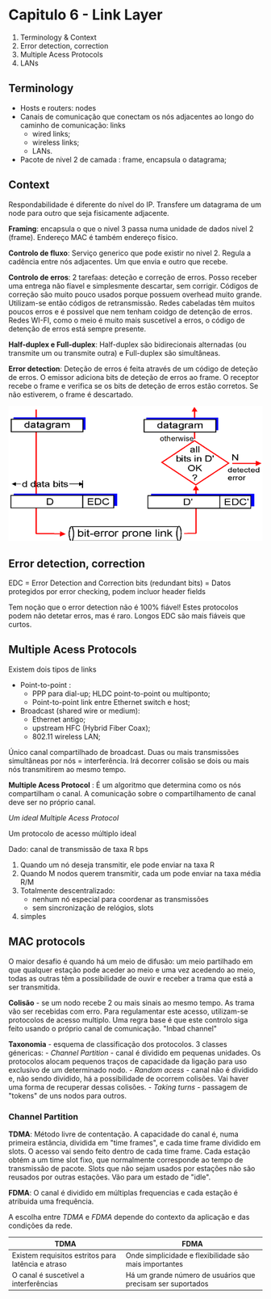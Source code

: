 # Capitulo 6 - Link Layer

 1. Terminology & Context
 2. Error detection, correction
 3. Multiple Acess Protocols
 4. LANs

## Terminology

- Hosts e routers: nodes
- Canais de comunicação que conectam os nós adjacentes ao longo do caminho de comunicação: links
    - wired links;
    - wireless links;
    - LANs.
- Pacote de  nivel 2 de camada : frame, encapsula o datagrama;

## Context

Respondabilidade é diferente do nível do IP. Transfere um datagrama de um node para outro que seja fisicamente adjacente.

__Framing__: encapsula o que o nivel 3 passa numa unidade de dados nivel 2 (frame). Endereço MAC é também endereço físico. 

__Controlo de fluxo__: Serviço generico que pode existir no nivel 2. Regula a cadência entre nós adjacentes. Um que envia e outro que recebe. 

__Controlo de erros__: 2 tarefaas: deteção e correção de erros. Posso receber uma entrega não fíavel e simplesmente descartar, sem corrigir. Códigos de correção são muito pouco usados porque possuem overhead muito grande. Utilizam-se então códigos de retransmissão. Redes cabeladas têm muitos poucos erros e é possivel que nem tenham coidgo de detenção de erros. Redes WI-FI, como o meio é muito mais suscetível a erros, o código de detenção de erros está sempre presente. 

__Half-duplex e Full-duplex__: Half-duplex são bidirecionais alternadas (ou transmite um ou transmite outra) e Full-duplex são simultâneas. 

__Error detection__: Deteção de erros é feita através de um código de deteção de erros. O emissor adiciona bits de deteção de erros ao frame. O receptor recebe o frame e verifica se os bits de deteção de erros estão corretos. Se não estiverem, o frame é descartado.

![Error detection](img/error-detection.png)

## Error detection, correction

EDC = Error Detection and Correction bits (redundant bits) = Datos protegidos por error checking, podem incluor header fields

Tem noção que o error detection não é 100% fiável! Estes protocolos podem não detetar erros, mas é raro. Longos EDC são mais fiáveis que curtos.

## Multiple Acess Protocols

Existem dois tipos de links

- Point-to-point :
    - PPP para dial-up; HLDC point-to-point ou multiponto;
    - Point-to-point link entre Ethernet switch e host;
- Broadcast (shared wire or medium):
    - Ethernet antigo;
    - upstream HFC (Hybrid Fiber Coax);
    - 802.11 wireless LAN;

Único canal compartilhado de broadcast. Duas ou mais transmissões simultâneas por nós = interferência. Irá decorrer colisão se dois ou mais nós transmitirem ao mesmo tempo.

__Multiple Acess Protocol__ : É um algoritmo que determina como os nós compartilham o canal. A comunicação sobre o compartilhamento de canal deve ser no próprio canal.

_Um ideal Multiple Acess Protocol_

Um protocolo de acesso múltiplo ideal

Dado: canal de transmissão de taxa R bps

 1. Quando um nó deseja transmitir, ele pode enviar na taxa R
 2. Quando M nodos querem transmitir, cada um pode enviar na taxa média R/M
 3. Totalmente descentralizado:
    - nenhum nó especial para coordenar as transmissões
    - sem sincronização de relógios, slots
 4. simples

 ## MAC protocols

O maior desafio é quando há um meio de difusão: um meio partilhado em que qualquer estação pode aceder ao meio e uma vez acedendo ao meio, todas as outras têm a possibilidade de ouvir e receber a trama que está a ser transmitida.

__Colisão__ - se um nodo recebe 2 ou mais sinais ao mesmo tempo. As trama vão ser recebidas com erro. Para regulamentar este acesso, utilizam-se protocolos de acesso multiplo. Uma regra base é que este controlo siga feito usando o próprio canal de comunicação. "Inbad channel"

__Taxonomia__ - esquema de classificação dos protocolos. 3 classes génericas:
    - *Channel Partition* - canal é dividido em pequenas unidades. Os protocolos alocam pequenos traços de capacidade da ligação para uso exclusivo de um determinado nodo.
    - *Random acess* -  canal não é dividido e, não sendo dividido, há a possibilidade de ocorrem colisões. Vai haver uma forma de recuperar dessas colisões.
    - *Taking turns* - passagem de "tokens" de uns nodos para outros.

### Channel Partition

__TDMA__: Método livre de contentação. A capacidade do canal é, numa primeira estância, dividida em "time frames", e cada time frame dividido em slots. O acesso vai sendo feito dentro de cada time frame. Cada estação obtém a um time slot fixo, que normalmente corresponde ao tempo de transmissão de pacote. Slots que não sejam usados por estações não são reusados por outras estações. Vão para um estado de "idle".

__FDMA__:  O canal é dividido em múltiplas frequencias e cada estação é atribuida uma frequência.

A escolha entre *TDMA* e *FDMA* depende do contexto da aplicação e das condições da rede.

| TDMA | FDMA |
| --- | --- |
|Existem requisitos estritos para latência e atraso | Onde simplicidade e flexibilidade são mais importantes|
|O canal é suscetível a interferências | Há um grande número de usuários que precisam ser suportados|